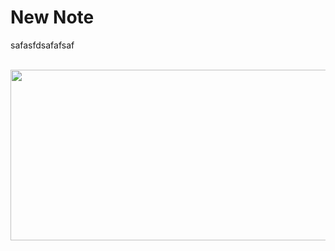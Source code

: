 # New Note

safasfdsafafsaf<div><br></div><div><img src="[IMAGE:slightly better pics.png]" data-filename="slightly better pics.png" style="max-width: 100%; height: 273px; cursor: se-resize; width: 1273px;"><br></div>